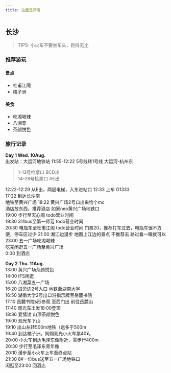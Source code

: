 ```yaml
---
title: 这里是湖南
---
```


## 长沙

> TIPS: 小火车不要坐车头，巨抖无比

### 推荐游玩

#### 景点

- 杜甫江阁
- 橘子洲

#### 美食

- 吃湘喝辣
- 八湘菜
- 茶颜悦色

### 旅行记录

**Day 1 Wed. 10Aug.**  
出发站：大运河地铁站
11:55-12:22 5号线转1号线 大运河-杭州东

> 1-13号检票口 BCD出  
> 14-28号检票口 AE出  

12:22-12:29 从E出，两层电梯，入东进站口
12:33 上车 G1333  
17:22 到达长沙南  
地铁至黄兴广场
18:22 黄兴广场2号口出来恰个mc  
酒店放东西，推荐酒店 如家neo黄兴广场地铁口  
19:00 步行至天心阁 todo营业时间  
19:30 311bus至第一师范 todo营业时间  
20:30 电瓶车至杜甫江阁 todo营业时间 门票20，推荐打车过去，电瓶车很不方便，停车区过少
21:00 湘江边漫步 地图上江边的景点 不推荐去 路过看一眼就可以
23:00 五一广场吃湘喝辣  
吃完闲逛五一广场至黄兴广场  
0:00 到酒店  

**Day 2 Thu. 11Aug.**  
13:00 黄兴广场茶颜悦色  
14:00 IFS闲逛  
15:00 八湘菜五一广场  
16:20 进旁边2号入口 地铁至湖南大学  
16:50 湖南大学2号出口沿指示牌至岳麓书院  
17:10 岳麓书院s形参观 至西门出 前往岳麓山  
17:40 观光车出发18:00登顶  
18:36 爱情锁 山顶茶颜悦色  
19:00 观光车下山  
19:10 出山左转500m地铁（远多于500m  
19:40 到达橘子洲。网购观光小火车票40¥。  
20:00 小火车到达毛泽东像附近，需步行400m  
20:30 步行至毛泽东青年像  
20:10 漫步至小火车上车至终点站  
21:30 8¥一位bus送至五一广场地铁口  
闲逛至23:00 回酒店
